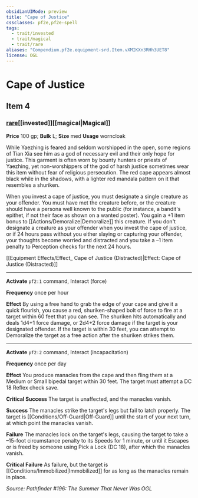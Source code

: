```yaml
---
obsidianUIMode: preview
title: "Cape of Justice"
cssclasses: pf2e,pf2e-spell
tags:
  - trait/invested
  - trait/magical
  - trait/rare
aliases: "Compendium.pf2e.equipment-srd.Item.vXMIKXn3RHh3UET8"
license: OGL
---
```

# Cape of Justice
## Item 4
### [rare](rare.md "Rare Rarity Trait")[[invested]][[magical|Magical]]


**Price** 100 gp; 
**Bulk** L; **Size** med
**Usage** worncloak

While Yaezhing is feared and seldom worshipped in the open, some regions of Tian Xia see him as a god of necessary evil and their only hope for justice. This garment is often worn by bounty hunters or priests of Yaezhing, yet non-worshippers of the god of harsh justice sometimes wear this item without fear of religious persecution. The red cape appears almost black while in the shadows, with a lighter red mandala pattern on it that resembles a shuriken.

When you invest a cape of justice, you must designate a single creature as your offender. You must have met the creature before, or the creature should have a persona well known to the public (for instance, a bandit's epithet, if not their face as shown on a wanted poster). You gain a +1 item bonus to [[Actions/Demoralize|Demoralize]] this creature. If you don't designate a creature as your offender when you invest the cape of justice, or if 24 hours pass without you either slaying or capturing your offender, your thoughts become worried and distracted and you take a –1 item penalty to Perception checks for the next 24 hours.

[[Equipment Effects/Effect_ Cape of Justice (Distracted)|Effect: Cape of Justice (Distracted)]]

* * *

**Activate** `pf2:1` command, Interact (force)

**Frequency** once per hour

**Effect** By using a free hand to grab the edge of your cape and give it a quick flourish, you cause a red, shuriken-shaped bolt of force to fire at a target within 60 feet that you can see. The shuriken hits automatically and deals 1d4+1 force damage, or 2d4+2 force damage if the target is your designated offender. If the target is within 30 feet, you can attempt to Demoralize the target as a free action after the shuriken strikes them.

* * *

**Activate** `pf2:2` command, Interact (incapacitation)

**Frequency** once per day

**Effect** You produce manacles from the cape and then fling them at a Medium or Small bipedal target within 30 feet. The target must attempt a DC 18 Reflex check save.

**Critical Success** The target is unaffected, and the manacles vanish.

**Success** The manacles strike the target's legs but fail to latch properly. The target is [[Conditions/Off-Guard|Off-Guard]] until the start of your next turn, at which point the manacles vanish.

**Failure** The manacles lock on the target's legs, causing the target to take a –15-foot circumstance penalty to its Speeds for 1 minute, or until it Escapes or is freed by someone using Pick a Lock (DC 18), after which the manacles vanish.

**Critical Failure** As failure, but the target is [[Conditions/Immobilized|Immobilized]] for as long as the manacles remain in place.

*Source: Pathfinder #196: The Summer That Never Was*
*OGL*
